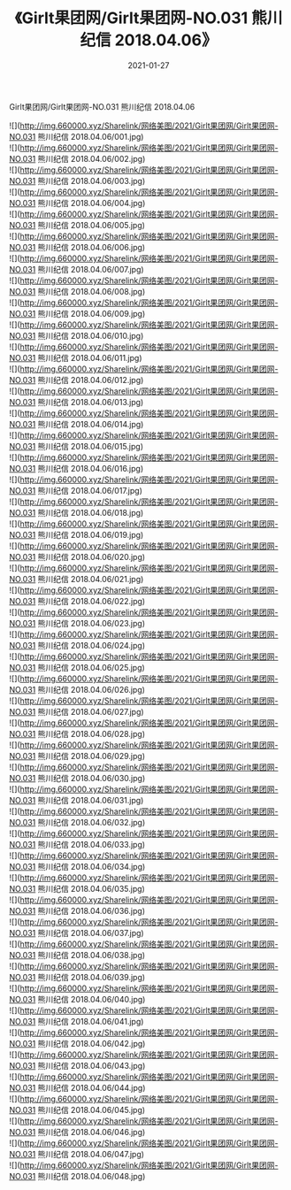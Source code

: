 ﻿---
layout: post
title:  《Girlt果团网/Girlt果团网-NO.031 熊川纪信 2018.04.06》
date:   2021-01-27
img: http://img.660000.xyz/Sharelink/网络美图/2021/Girlt果团网/Girlt果团网-NO.031 熊川纪信 2018.04.06/000.jpg
categories: [美女, 清纯, 唯美]
---

Girlt果团网/Girlt果团网-NO.031 熊川纪信 2018.04.06

 ![](http://img.660000.xyz/Sharelink/网络美图/2021/Girlt果团网/Girlt果团网-NO.031 熊川纪信 2018.04.06/001.jpg) <br>![](http://img.660000.xyz/Sharelink/网络美图/2021/Girlt果团网/Girlt果团网-NO.031 熊川纪信 2018.04.06/002.jpg) <br>![](http://img.660000.xyz/Sharelink/网络美图/2021/Girlt果团网/Girlt果团网-NO.031 熊川纪信 2018.04.06/003.jpg) <br>![](http://img.660000.xyz/Sharelink/网络美图/2021/Girlt果团网/Girlt果团网-NO.031 熊川纪信 2018.04.06/004.jpg) <br>![](http://img.660000.xyz/Sharelink/网络美图/2021/Girlt果团网/Girlt果团网-NO.031 熊川纪信 2018.04.06/005.jpg) <br>![](http://img.660000.xyz/Sharelink/网络美图/2021/Girlt果团网/Girlt果团网-NO.031 熊川纪信 2018.04.06/006.jpg) <br>![](http://img.660000.xyz/Sharelink/网络美图/2021/Girlt果团网/Girlt果团网-NO.031 熊川纪信 2018.04.06/007.jpg) <br>![](http://img.660000.xyz/Sharelink/网络美图/2021/Girlt果团网/Girlt果团网-NO.031 熊川纪信 2018.04.06/008.jpg) <br>![](http://img.660000.xyz/Sharelink/网络美图/2021/Girlt果团网/Girlt果团网-NO.031 熊川纪信 2018.04.06/009.jpg) <br>![](http://img.660000.xyz/Sharelink/网络美图/2021/Girlt果团网/Girlt果团网-NO.031 熊川纪信 2018.04.06/010.jpg) <br>![](http://img.660000.xyz/Sharelink/网络美图/2021/Girlt果团网/Girlt果团网-NO.031 熊川纪信 2018.04.06/011.jpg) <br>![](http://img.660000.xyz/Sharelink/网络美图/2021/Girlt果团网/Girlt果团网-NO.031 熊川纪信 2018.04.06/012.jpg) <br>![](http://img.660000.xyz/Sharelink/网络美图/2021/Girlt果团网/Girlt果团网-NO.031 熊川纪信 2018.04.06/013.jpg) <br>![](http://img.660000.xyz/Sharelink/网络美图/2021/Girlt果团网/Girlt果团网-NO.031 熊川纪信 2018.04.06/014.jpg) <br>![](http://img.660000.xyz/Sharelink/网络美图/2021/Girlt果团网/Girlt果团网-NO.031 熊川纪信 2018.04.06/015.jpg) <br>![](http://img.660000.xyz/Sharelink/网络美图/2021/Girlt果团网/Girlt果团网-NO.031 熊川纪信 2018.04.06/016.jpg) <br>![](http://img.660000.xyz/Sharelink/网络美图/2021/Girlt果团网/Girlt果团网-NO.031 熊川纪信 2018.04.06/017.jpg) <br>![](http://img.660000.xyz/Sharelink/网络美图/2021/Girlt果团网/Girlt果团网-NO.031 熊川纪信 2018.04.06/018.jpg) <br>![](http://img.660000.xyz/Sharelink/网络美图/2021/Girlt果团网/Girlt果团网-NO.031 熊川纪信 2018.04.06/019.jpg) <br>![](http://img.660000.xyz/Sharelink/网络美图/2021/Girlt果团网/Girlt果团网-NO.031 熊川纪信 2018.04.06/020.jpg) <br>![](http://img.660000.xyz/Sharelink/网络美图/2021/Girlt果团网/Girlt果团网-NO.031 熊川纪信 2018.04.06/021.jpg) <br>![](http://img.660000.xyz/Sharelink/网络美图/2021/Girlt果团网/Girlt果团网-NO.031 熊川纪信 2018.04.06/022.jpg) <br>![](http://img.660000.xyz/Sharelink/网络美图/2021/Girlt果团网/Girlt果团网-NO.031 熊川纪信 2018.04.06/023.jpg) <br>![](http://img.660000.xyz/Sharelink/网络美图/2021/Girlt果团网/Girlt果团网-NO.031 熊川纪信 2018.04.06/024.jpg) <br>![](http://img.660000.xyz/Sharelink/网络美图/2021/Girlt果团网/Girlt果团网-NO.031 熊川纪信 2018.04.06/025.jpg) <br>![](http://img.660000.xyz/Sharelink/网络美图/2021/Girlt果团网/Girlt果团网-NO.031 熊川纪信 2018.04.06/026.jpg) <br>![](http://img.660000.xyz/Sharelink/网络美图/2021/Girlt果团网/Girlt果团网-NO.031 熊川纪信 2018.04.06/027.jpg) <br>![](http://img.660000.xyz/Sharelink/网络美图/2021/Girlt果团网/Girlt果团网-NO.031 熊川纪信 2018.04.06/028.jpg) <br>![](http://img.660000.xyz/Sharelink/网络美图/2021/Girlt果团网/Girlt果团网-NO.031 熊川纪信 2018.04.06/029.jpg) <br>![](http://img.660000.xyz/Sharelink/网络美图/2021/Girlt果团网/Girlt果团网-NO.031 熊川纪信 2018.04.06/030.jpg) <br>![](http://img.660000.xyz/Sharelink/网络美图/2021/Girlt果团网/Girlt果团网-NO.031 熊川纪信 2018.04.06/031.jpg) <br>![](http://img.660000.xyz/Sharelink/网络美图/2021/Girlt果团网/Girlt果团网-NO.031 熊川纪信 2018.04.06/032.jpg) <br>![](http://img.660000.xyz/Sharelink/网络美图/2021/Girlt果团网/Girlt果团网-NO.031 熊川纪信 2018.04.06/033.jpg) <br>![](http://img.660000.xyz/Sharelink/网络美图/2021/Girlt果团网/Girlt果团网-NO.031 熊川纪信 2018.04.06/034.jpg) <br>![](http://img.660000.xyz/Sharelink/网络美图/2021/Girlt果团网/Girlt果团网-NO.031 熊川纪信 2018.04.06/035.jpg) <br>![](http://img.660000.xyz/Sharelink/网络美图/2021/Girlt果团网/Girlt果团网-NO.031 熊川纪信 2018.04.06/036.jpg) <br>![](http://img.660000.xyz/Sharelink/网络美图/2021/Girlt果团网/Girlt果团网-NO.031 熊川纪信 2018.04.06/037.jpg) <br>![](http://img.660000.xyz/Sharelink/网络美图/2021/Girlt果团网/Girlt果团网-NO.031 熊川纪信 2018.04.06/038.jpg) <br>![](http://img.660000.xyz/Sharelink/网络美图/2021/Girlt果团网/Girlt果团网-NO.031 熊川纪信 2018.04.06/039.jpg) <br>![](http://img.660000.xyz/Sharelink/网络美图/2021/Girlt果团网/Girlt果团网-NO.031 熊川纪信 2018.04.06/040.jpg) <br>![](http://img.660000.xyz/Sharelink/网络美图/2021/Girlt果团网/Girlt果团网-NO.031 熊川纪信 2018.04.06/041.jpg) <br>![](http://img.660000.xyz/Sharelink/网络美图/2021/Girlt果团网/Girlt果团网-NO.031 熊川纪信 2018.04.06/042.jpg) <br>![](http://img.660000.xyz/Sharelink/网络美图/2021/Girlt果团网/Girlt果团网-NO.031 熊川纪信 2018.04.06/043.jpg) <br>![](http://img.660000.xyz/Sharelink/网络美图/2021/Girlt果团网/Girlt果团网-NO.031 熊川纪信 2018.04.06/044.jpg) <br>![](http://img.660000.xyz/Sharelink/网络美图/2021/Girlt果团网/Girlt果团网-NO.031 熊川纪信 2018.04.06/045.jpg) <br>![](http://img.660000.xyz/Sharelink/网络美图/2021/Girlt果团网/Girlt果团网-NO.031 熊川纪信 2018.04.06/046.jpg) <br>![](http://img.660000.xyz/Sharelink/网络美图/2021/Girlt果团网/Girlt果团网-NO.031 熊川纪信 2018.04.06/047.jpg) <br>![](http://img.660000.xyz/Sharelink/网络美图/2021/Girlt果团网/Girlt果团网-NO.031 熊川纪信 2018.04.06/048.jpg) <br>